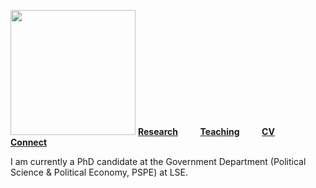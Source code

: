 
<img src="sehoof.jpg" width="200"> [**Research**](Research.md) &nbsp; &nbsp; &nbsp; &nbsp; [**Teaching**](Teaching.md) &nbsp; &nbsp; &nbsp; &nbsp; [**CV**](CV.pdf) &nbsp; &nbsp; &nbsp; &nbsp; [**Connect**](Connect.md)

I am currently a PhD candidate at the Government Department (Political Science & Political Economy, PSPE) at LSE.



